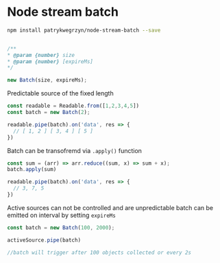 # Node stream batch

```sh
npm install patrykwegrzyn/node-stream-batch --save
```

```javascript

/**
* @param {number} size
* @param {number} [expireMs]
*/

new Batch(size, expireMs);
```

Predictable source of the fixed length 

```javascript
const readable = Readable.from([1,2,3,4,5])
const batch = new Batch(2);

readable.pipe(batch).on('data', res => {
  // [ 1, 2 ] [ 3, 4 ] [ 5 ]
})
```

Batch can be transofremd via `.apply()` function 

```javascript
const sum = (arr) => arr.reduce((sum, x) => sum + x);
batch.apply(sum)

readable.pipe(batch).on('data', res => {
  // 3, 7, 5
})

```

 Active sources can not be controlled and are unpredictable batch can be emitted on interval by setting `expireMs`

```javascript
const batch = new Batch(100, 2000);

activeSource.pipe(batch)

//batch will trigger after 100 objects collected or every 2s

```